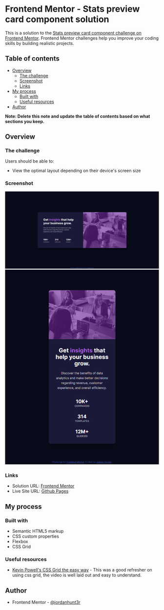 # Frontend Mentor - Stats preview card component solution

This is a solution to the [Stats preview card component challenge on Frontend Mentor](https://www.frontendmentor.io/challenges/stats-preview-card-component-8JqbgoU62). Frontend Mentor challenges help you improve your coding skills by building realistic projects.

## Table of contents

- [Overview](#overview)
  - [The challenge](#the-challenge)
  - [Screenshot](#screenshot)
  - [Links](#links)
- [My process](#my-process)
  - [Built with](#built-with)
  - [Useful resources](#useful-resources)
- [Author](#author)

**Note: Delete this note and update the table of contents based on what sections you keep.**

## Overview

### The challenge

Users should be able to:

- View the optimal layout depending on their device's screen size

### Screenshot

![](./screenshot.png)
![](./screenshot_mobile.png)

### Links

- Solution URL: [Frontend Mentor](https://www.frontendmentor.io/solutions/stats-preview-card-with-grid-and-flexbox-dj66iGElx)
- Live Site URL: [Github Pages](https://ciph-r.github.io/frontend-mentor/stats-preview-card-component-main/index.html)

## My process

### Built with

- Semantic HTML5 markup
- CSS custom properties
- Flexbox
- CSS Grid

### Useful resources

- [Kevin Powell's CSS Grid the easy way](https://www.youtube.com/watch?v=rg7Fvvl3taU) - This was a good refresher on using css grid, the video is well laid out and easy to understand.

## Author

- Frontend Mentor - [@jordanhunt3r](https://www.frontendmentor.io/profile/jordanhunt3r)

